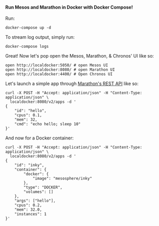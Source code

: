 #### Run Mesos and Marathon in Docker with Docker Compose!

Run:

```
docker-compose up -d
```

To stream log output, simply run:

```
docker-compose logs
```

Great! Now let's pop open the Mesos, Marathon, & Chronos' UI like so:

```
open http://localdocker:5050/ # open Mesos UI
open http://localdocker:8080/ # open Marathon UI
open http://localdocker:4400/ # Open Chronos UI
```

Let's launch a simple app through [Marathon's REST API](https://mesosphere.github.io/marathon/docs/rest-api.html) like so:

```
curl -X POST -H "Accept: application/json" -H "Content-Type: application/json" \
  localdocker:8080/v2/apps -d '
{
    "id": "hello",
    "cpus": 0.1,
    "mem": 32,
    "cmd": "echo hello; sleep 10"
}'
```

And now for a Docker container:

```
curl -X POST -H "Accept: application/json" -H "Content-Type: application/json" \
  localdocker:8080/v2/apps -d '
{
    "id": "inky",
    "container": {
        "docker": {
            "image": "mesosphere/inky"
        },
        "type": "DOCKER",
        "volumes": []
    },
    "args": ["hello"],
    "cpus": 0.2,
    "mem": 32.0,
    "instances": 1
}'
```




